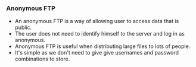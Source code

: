 <h3> Anonymous FTP </h3>

- An anonymous FTP is a way of allowing user to access data that is public.
- The user does not need to identify himself to the server and log in as anonymous.
- Anonymous FTP is useful when distributing large files to lots of people.
- It's simple as we don't need to give give usernames and password combinations to store. 